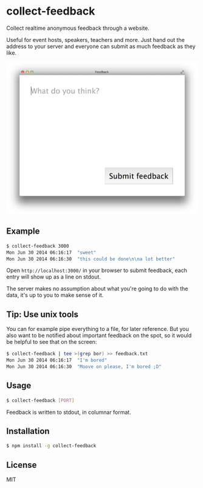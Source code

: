 
# collect-feedback

  Collect realtime anonymous feedback through a website.

  Useful for event hosts, speakers, teachers and more. Just hand out the address
  to your server and everyone can submit as much feedback as they like.

![](screenshots/empty.png)

## Example

```bash
$ collect-feedback 3000
Mon Jun 30 2014 06:16:17  "sweet"
Mon Jun 30 2014 06:16:30  "this could be done\n\na lot better"
```

Open `http://localhost:3000/` in your browser to submit feedback, each entry will show up as a line on stdout.

The server makes no assumption about what you're going to do with the data, it's up to you to make sense of it.

## Tip: Use unix tools

You can for example pipe everything to a file, for later reference. But you also want to be notified about important feedback on the spot, so it would be helpful to see that on the screen:

```bash
$ collect-feedback | tee >(grep bor) >> feedback.txt
Mon Jun 30 2014 06:16:17  "I'm bored"
Mon Jun 30 2014 06:16:30  "Moove on please, I'm bored ;D"
```

## Usage

```bash
$ collect-feedback [PORT]
```

  Feedback is written to stdout, in columnar format.

## Installation

```bash
$ npm install -g collect-feedback
```

## License

  MIT

